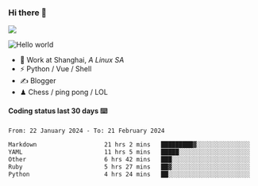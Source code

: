 ### Hi there 👋
![](https://komarev.com/ghpvc/?username=Xuhandsome)


<img src="https://github-readme-stats.vercel.app/api?username=XuHandsome&show_icons=true&theme=merko" alt="Hello world">

<br/>

- 🍻  Work at Shanghai, _A Linux SA_
- ⚡  Python / Vue / Shell
- ✍️  Blogger
- ♟  Chess / ping pong / LOL

#### Coding status last 30 days ⌨️

<!--START_SECTION:waka-->

```txt
From: 22 January 2024 - To: 21 February 2024

Markdown                   21 hrs 2 mins   █████████▓░░░░░░░░░░░░░░░   38.67 %
YAML                       11 hrs 5 mins   █████░░░░░░░░░░░░░░░░░░░░   20.37 %
Other                      6 hrs 42 mins   ███░░░░░░░░░░░░░░░░░░░░░░   12.32 %
Ruby                       5 hrs 27 mins   ██▓░░░░░░░░░░░░░░░░░░░░░░   10.04 %
Python                     4 hrs 24 mins   ██░░░░░░░░░░░░░░░░░░░░░░░   08.08 %
```

<!--END_SECTION:waka-->
